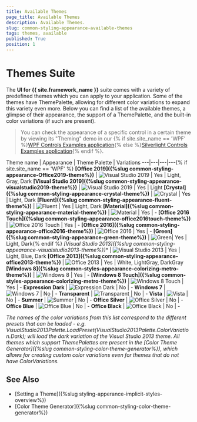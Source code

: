 ```yaml
---
title: Available Themes
page_title: Available Themes
description: Available Themes.
slug: common-styling-appearance-available-themes
tags: themes, available
published: True
position: 1
---
```

# Themes Suite

The __UI for {{ site.framework_name }}__ suite comes with a variety of predefined themes which you can apply to your application. Some of the themes have ThemePalette, allowing for different color variations to expand this variety even more. Below you can find a list of the available themes, a glimpse of their appearance, the support of a ThemePalette, and the built-in color variations (if such are present).

>You can check the appearance of a specific control in a certain theme by viewing its "Theming" demo in our {% if site.site_name == 'WPF' %}[WPF Controls Examples application](https://demos.telerik.com/wpf/){% else %}[Silverlight Controls Examples application](https://demos.telerik.com/silverlight/){% endif %}.

<style>
table th:first-of-type {
    width: 20%;
}
table th:nth-of-type(2) {
    width: 50%;
}
table th:nth-of-type(3) {
    width: 10%;
}
table th:nth-of-type(4) {
    width: 20%;
}
</style>

Theme name | Appearance | Theme Palette | Variations 
---|---|---|---{% if site.site_name == 'WPF' %}
**[Office 2019]({%slug common-styling-appearance-Office2019-theme%})** | ![Visual Studio 2019](images/Office2019Theme.png) | Yes | Light, Gray, Dark
**[Visual Studio 2019]({%slug common-styling-appearance-visualstudio2019-theme%})** | ![Visual Studio 2019](images/VisualStudio2019Theme.png) | Yes | Light
**[Crystal]({%slug common-styling-appearance-crystal-theme%})** | ![Crystal](images/CrystalTheme.png) | Yes | Light, Dark
**[Fluent]({%slug common-styling-appearance-fluent-theme%})** | ![Fluent](images/FluentTheme.png) | Yes | Light, Dark
**[Material]({%slug common-styling-appearance-material-theme%})** | ![Material](images/MaterialTheme.png) | Yes | -
**[Office 2016 Touch]({%slug common-styling-appearance-office2016touch-theme%})** | ![Office 2016 Touch](images/Office2016TouchTheme.png) | Yes | -
**[Office 2016]({%slug common-styling-appearance-office2016-theme%})** | ![Office 2016](images/Office2016Theme.png) | Yes | -
**[Green]({%slug common-styling-appearance-green-theme%})** | ![Green](images/GreenTheme.png)| Yes | Light, Dark{% endif %}
**[Visual Studio 2013*]({%slug common-styling-appearance-visualstudio2013-theme%})** | ![Visual Studio 2013](images/VisualStudio2013Theme.png) | Yes | Light, Blue, Dark
**[Office 2013]({%slug common-styling-appearance-office2013-theme%})** | ![Office 2013](images/Office2013Theme.png) | Yes | White, LightGray, DarkGray
**[Windows 8]({%slug common-styles-appearance-colorizing-metro-theme%})** | ![Windows 8](images/Windows8Theme.png) | Yes | -
**[Windows 8 Touch]({%slug common-styles-appearance-colorizing-metro-theme%})** | ![Windows 8 Touch](images/Windows8TouchTheme.png) | Yes | -
**Expression Dark** | ![Expression Dark](images/ExpressionDarkTheme.png) | No | -
**Windows 7** | ![Windows 7](images/Windows7Theme.png) | No | -
**Transparent** | ![Transparent](images/TransparentTheme.png) | No | -
**Vista** | ![Vista](images/VistaTheme.png) | No | -
**Summer** | ![Summer](images/SummerTheme.png) | No | -
**Office Silver** | ![Office Silver](images/OfficeSilver.png) | No | -
**Office Blue** | ![Office Blue](images/OfficeBlue.png) | No | -
**Office Black** | ![Office Black](images/OfficeBlack.png) | No | -

*The names of the color variations from this list correspond to the different presets that can be loaded - e.g. VisualStudio2013Palette.LoadPreset(VisualStudio2013Palette.ColorVariation.Dark); will load the dark variation of the Visual Studio 2013 theme. All themes which support ThemePalettes are present in the [Color Theme Generator]({%slug common-styling-color-theme-generator%}), which allows for creating custom color variations even for themes that do not have ColorVariations.*

## See Also  
* [Setting a Theme]({%slug styling-apperance-implicit-styles-overview%})
* [Color Theme Generator]({%slug common-styling-color-theme-generator%})
